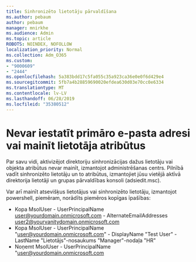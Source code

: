 ```yaml
---
title: Sinhronizēto lietotāju pārvaldīšana
ms.author: pebaum
author: pebaum
manager: mnirkhe
ms.audience: Admin
ms.topic: article
ROBOTS: NOINDEX, NOFOLLOW
localization_priority: Normal
ms.collection: Adm_O365
ms.custom:
- "9000609"
- "2444"
ms.openlocfilehash: 5a383bdd17c5fa055c35a923ca36e0e0f6d429e4
ms.sourcegitcommit: 5fb7a4b28859690020efdea630d03e70cc0e6334
ms.translationtype: MT
ms.contentlocale: lv-LV
ms.lasthandoff: 06/28/2019
ms.locfileid: "35380512"
---
```

# <a name="unable-to-set-primary-email-address-or-change-user-attributes"></a>Nevar iestatīt primāro e-pasta adresi vai mainīt lietotāja atribūtus

Par savu vidi, aktivizējot direktoriju sinhronizācijas dažus lietotāju vai objekta atribūtus nevar mainīt, izmantojot administrēšanas centrs.
Pilnībā vadīt sinhronizēto lietotāju un to atribūtus, izmantojiet jūsu vietējā aktīvā direktorija lietotāji un grupas pārvaldības konsoli (adsiedit.msc).  

Var arī mainīt atsevišķus lietotājus vai sinhronizēto lietotāju, izmantojot powershell, piemēram, norādīts piemēros kopīgas īpašības: 
- Kopa MsolUser - UserPrincipalName user@yourdomain.onmicrosoft.com - AlternateEmailAddresses user2@yourvanitydomain.onmicrosoft.com
- Kopa MsolUser - UserPrincipalName "user@yourdomain.onmicrosoft.com" - DisplayName "Test User" - LastName "Lietotājs"-nosaukums "Manager"-nodaļa "HR"
- Noņemt MsolUser - UserPrincipalName "user@yourdomain.onmicrosoft.com